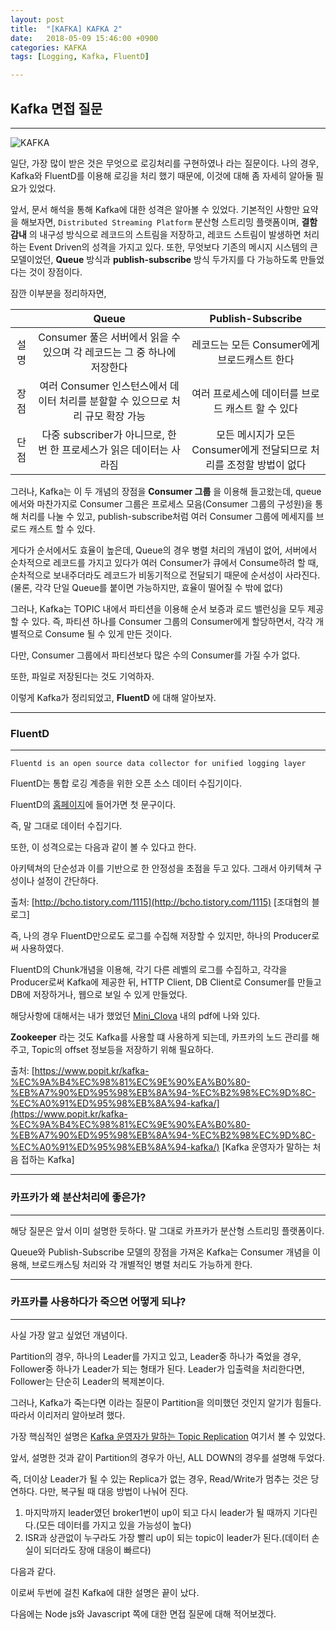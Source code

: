 ```yaml
---
layout: post
title:  "[KAFKA] KAFKA 2"
date:   2018-05-09 15:46:00 +0900
categories: KAFKA
tags: [Logging, Kafka, FluentD]

---
```


## Kafka 면접 질문
---


![KAFKA](http://farm4.static.flickr.com/3101/2768292353_72361d854a_z.jpg)

일단, 가장 많이 받은 것은 무엇으로 로깅처리를 구현하였나 라는 질문이다.
나의 경우, Kafka와 FluentD를 이용해 로깅을 처리 했기 때문에, 이것에 대해 좀 자세히 알아둘 필요가 있었다.

앞서, 문서 해석을 통해 Kafka에 대한 성격은 알아볼 수 있었다. 기본적인 사항만 요약을 해보자면, `Distributed Streaming Platform` 분산형 스트리밍 플랫폼이며, **결함감내** 의 내구성 방식으로 레코드의 스트림을 저장하고, 레코드 스트림이 발생하면 처리하는 Event Driven의 성격을 가지고 있다. 또한, 무엇보다 기존의 메시지 시스템의 큰 모델이었던, **Queue** 방식과 **publish-subscribe** 방식 두가지를 다 가능하도록 만들었다는 것이 장점이다.

잠깐 이부분을 정리하자면,

|      |                                      Queue                                      |                           Publish-Subscribe                          |
|:----:|:-------------------------------------------------------------------------------:|:--------------------------------------------------------------------:|
| 설명 |     Consumer 풀은 서버에서 읽을 수 있으며 각 레코드는 그 중 하나에 저장한다     |             레코드는 모든 Consumer에게 브로드캐스트 한다             |
| 장점 | 여러 Consumer 인스턴스에서 데이터 처리를 분할할 수 있으므로 처리 규모 확장 가능 |           여러 프로세스에 데이터를 브로드 캐스트 할 수 있다          |
| 단점 |       다중 subscriber가 아니므로, 한번 한 프로세스가 읽은 데이터는 사라짐       | 모든 메시지가 모든 Consumer에게 전달되므로 처리를 조정할 방법이 없다 |

그러나, Kafka는 이 두 개념의 장점을 **Consumer 그룹** 을 이용해 들고왔는데, queue에서와 마찬가지로 Consumer 그룹은 프로세스 모음(Consumer 그룹의 구성원)을 통해 처리를 나눌 수 있고, publish-subscribe처럼 여러 Consumer 그룹에 메세지를 브로드 캐스트 할 수 있다.

게다가 순서에서도 효율이 높은데, Queue의 경우 병렬 처리의 개념이 없어, 서버에서 순차적으로 레코드를 가지고 있다가 여러 Consumer가 큐에서 Consume하려 할 때, 순차적으로 보내주더라도 레코드가 비동기적으로 전달되기 때문에 순서성이 사라진다. (물론, 각각 단일 Queue를 붙이면 가능하지만, 효율이 떨어질 수 밖에 없다)

그러나, Kafka는 TOPIC 내에서 파티션을 이용해 순서 보증과 로드 밸런싱을 모두 제공 할 수 있다.
즉, 파티션 하나를 Consumer 그룹의 Consumer에게 할당하면서, 각각 개별적으로 Consume 될 수 있게 만든 것이다.

다만, Consumer 그룹에서 파티션보다 많은 수의 Consumer를 가질 수가 없다.


또한, 파일로 저장된다는 것도 기억하자.

이렇게 Kafka가 정리되었고, **FluentD** 에 대해 알아보자.

---

### FluentD

---

`Fluentd is an open source data collector for unified logging layer`

FluentD는 통합 로깅 계층을 위한 오픈 소스 데이터 수집기이다.

FluentD의 [홈페이지](https://www.fluentd.org/)에 들어가면 첫 문구이다.

즉, 말 그대로 데이터 수집기다.

또한, 이 성격으로는 다음과 같이 볼 수 있다고 한다.

아키텍쳐의 단순성과 이를 기반으로 한 안정성을 초점을 두고 있다. 그래서 아키텍쳐 구성이나 설정이 간단하다.

출처: [http://bcho.tistory.com/1115](http://bcho.tistory.com/1115) [조대협의 블로그]

즉, 나의 경우 FluentD만으로도 로그를 수집해 저장할 수 있지만, 하나의 Producer로써 사용하였다.

FluentD의 Chunk개념을 이용해, 각기 다른 레벨의 로그를 수집하고, 각각을 Producer로써 Kafka에 제공한 뒤, HTTP Client, DB Client로 Consumer를 만들고 DB에 저장하거나, 웹으로 보일 수 있게 만들었다.

해당사항에 대해서는 내가 했었던 [Mini_Clova](https://github.com/koocci/miniClova)
내의 pdf에 나와 있다.

**Zookeeper** 라는 것도 Kafka를 사용할 떄 사용하게 되는데, 카프카의 노드 관리를 해주고, Topic의 offset 정보등을 저장하기 위해 필요하다.

출처: [https://www.popit.kr/kafka-%EC%9A%B4%EC%98%81%EC%9E%90%EA%B0%80-%EB%A7%90%ED%95%98%EB%8A%94-%EC%B2%98%EC%9D%8C-%EC%A0%91%ED%95%98%EB%8A%94-kafka/](https://www.popit.kr/kafka-%EC%9A%B4%EC%98%81%EC%9E%90%EA%B0%80-%EB%A7%90%ED%95%98%EB%8A%94-%EC%B2%98%EC%9D%8C-%EC%A0%91%ED%95%98%EB%8A%94-kafka/) [Kafka 운영자가 말하는 처음 접하는 Kafka]


---

###  카프카가 왜 분산처리에 좋은가?

---

해당 질문은 앞서 이미 설명한 듯하다.
말 그대로 카프카가 분산형 스트리밍 플랫폼이다.

Queue와 Publish-Subscribe 모델의 장점을 가져온 Kafka는 Consumer 개념을 이용해, 브로드캐스팅 처리와 각 개별적인 병렬 처리도 가능하게 한다.

---

### 카프카를 사용하다가 죽으면 어떻게 되냐?

---

사실 가장 알고 싶었던 개념이다.

Partition의 경우, 하나의 Leader를 가지고 있고, Leader중 하나가 죽었을 경우, Follower중 하나가 Leader가 되는 형태가 된다.
Leader가 입출력을 처리한다면, Follower는 단순히 Leader의 복제본이다.

그러나, Kafka가 죽는다면 이라는 질문이 Partition을 의미했던 것인지 알기가 힘들다. 따라서 이리저리 알아보려 했다.

가장 핵심적인 설명은 [Kafka 운영자가 말하는 Topic Replication](https://www.popit.kr/kafka-%EC%9A%B4%EC%98%81%EC%9E%90%EA%B0%80-%EB%A7%90%ED%95%98%EB%8A%94-topic-replication/) 여기서 볼 수 있었다.

앞서, 설명한 것과 같이 Partition의 경우가 아닌, ALL DOWN의 경우를 설명해 두었다.

즉, 더이상 Leader가 될 수 있는 Replica가 없는 경우, Read/Write가 멈추는 것은 당연하다. 다만, 복구될 때 대응 방법이 나눠어 진다.

1. 마지막까지 leader였던 broker1번이 up이 되고 다시 leader가 될 때까지 기다린다.(모든 데이터를 가지고 있을 가능성이 높다)
2. ISR과 상관없이 누구라도 가장 빨리 up이 되는 topic이 leader가 된다.(데이터 손실이 되더라도 장애 대응이 빠르다)

다음과 같다.

이로써 두번에 걸친 Kafka에 대한 설명은 끝이 났다.

다음에는 Node js와 Javascript 쪽에 대한 면접 질문에 대해 적어보겠다.
